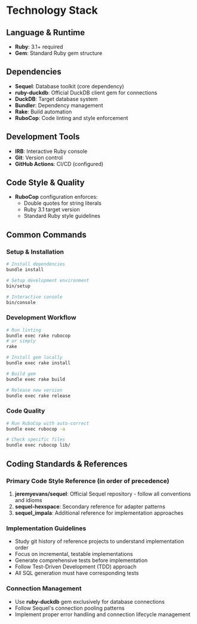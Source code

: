 # Technology Stack

## Language & Runtime
- **Ruby**: 3.1+ required
- **Gem**: Standard Ruby gem structure

## Dependencies
- **Sequel**: Database toolkit (core dependency)
- **ruby-duckdb**: Official DuckDB client gem for connections
- **DuckDB**: Target database system
- **Bundler**: Dependency management
- **Rake**: Build automation
- **RuboCop**: Code linting and style enforcement

## Development Tools
- **IRB**: Interactive Ruby console
- **Git**: Version control
- **GitHub Actions**: CI/CD (configured)

## Code Style & Quality
- **RuboCop** configuration enforces:
  - Double quotes for string literals
  - Ruby 3.1 target version
  - Standard Ruby style guidelines

## Common Commands

### Setup & Installation
```bash
# Install dependencies
bundle install

# Setup development environment
bin/setup

# Interactive console
bin/console
```

### Development Workflow
```bash
# Run linting
bundle exec rake rubocop
# or simply
rake

# Install gem locally
bundle exec rake install

# Build gem
bundle exec rake build

# Release new version
bundle exec rake release
```

### Code Quality
```bash
# Run RuboCop with auto-correct
bundle exec rubocop -a

# Check specific files
bundle exec rubocop lib/
```

## Coding Standards & References

### Primary Code Style Reference (in order of precedence)
1. **jeremyevans/sequel**: Official Sequel repository - follow all conventions and idioms
2. **sequel-hexspace**: Secondary reference for adapter patterns
3. **sequel_impala**: Additional reference for implementation approaches

### Implementation Guidelines
- Study git history of reference projects to understand implementation order
- Focus on incremental, testable implementations
- Generate comprehensive tests before implementation
- Follow Test-Driven Development (TDD) approach
- All SQL generation must have corresponding tests

### Connection Management
- Use **ruby-duckdb** gem exclusively for database connections
- Follow Sequel's connection pooling patterns
- Implement proper error handling and connection lifecycle management